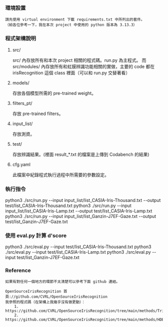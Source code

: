 ### 環境設置

    請先使用 virtual environment 下載 requirements.txt 中所列出的套件。
    （給各位參考一下，我在本次 project 中使用的 python 版本為 3.13.3）

### 程式架構說明

1. src/

    src/ 內存放所有和本次 project 相關的程式碼。run.py 為主程式。
    而 src/modules/ 內存放所有和虹膜辨識功能相關的實做，主要的 code 都在 irisRecognition 這個 class 裡面（可以和 run.py 交替著看）

2. models/

    存放各個模型所需的 pre-trained weight。

3. filters_pt/

    存放 pre-trained filters。

4. input_list/

    存放測資。

5. test/

    存放辨識結果。(裡面 result_*.txt 的檔案是上傳到 Codabench 的結果)

6. cfg.yaml

    此檔案中紀錄程式執行過程中所需要的參數設定。

### 執行指令

python3 ./src/run.py --input input_list/list_CASIA-Iris-Thousand.txt --output test/list_CASIA-Iris-Thousand.txt
python3 ./src/run.py --input input_list/list_CASIA-Iris-Lamp.txt --output test/list_CASIA-Iris-Lamp.txt
python3 ./src/run.py --input input_list/list_Ganzin-J7EF-Gaze.txt --output test/list_Ganzin-J7EF-Gaze.txt

### 使用 eval.py 計算 d'score

python3 ./src/eval.py --input test/list_CASIA-Iris-Thousand.txt
python3 ./src/eval.py --input test/list_CASIA-Iris-Lamp.txt
python3 ./src/eval.py --input test/list_Ganzin-J7EF-Gaze.txt

### Reference
    如果有對任何一個地方的環節不太清楚可以參考下面 github 連結。

    OpenSourceIrisRecognition 首頁://github.com/CVRL/OpenSourceIrisRecognition
    我參照的程式碼（在架構上我幾乎沒有做更動）：
        1. https://github.com/CVRL/OpenSourceIrisRecognition/tree/main/methods/TripletNN/Python
        2. https://github.com/CVRL/OpenSourceIrisRecognition/tree/main/methods/HDBIF/Python
